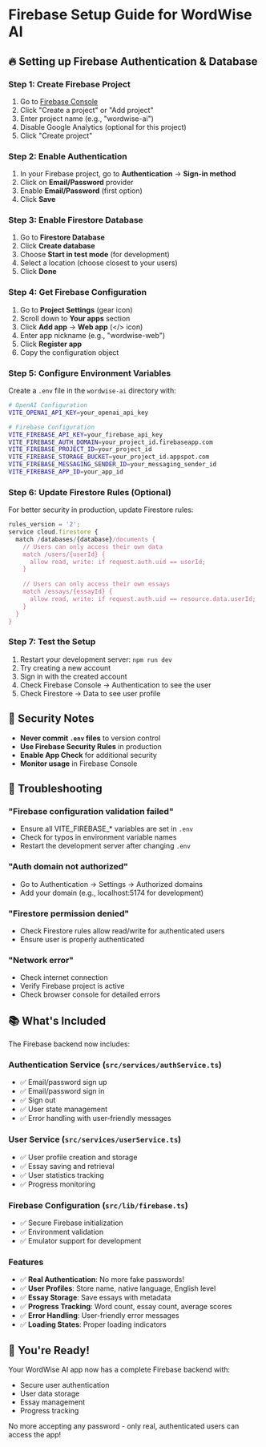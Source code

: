# Firebase Setup Guide for WordWise AI

## 🔥 Setting up Firebase Authentication & Database

### Step 1: Create Firebase Project

1. Go to [Firebase Console](https://console.firebase.google.com/)
2. Click "Create a project" or "Add project"
3. Enter project name (e.g., "wordwise-ai")
4. Disable Google Analytics (optional for this project)
5. Click "Create project"

### Step 2: Enable Authentication

1. In your Firebase project, go to **Authentication** → **Sign-in method**
2. Click on **Email/Password** provider
3. Enable **Email/Password** (first option)
4. Click **Save**

### Step 3: Enable Firestore Database

1. Go to **Firestore Database**
2. Click **Create database**
3. Choose **Start in test mode** (for development)
4. Select a location (choose closest to your users)
5. Click **Done**

### Step 4: Get Firebase Configuration

1. Go to **Project Settings** (gear icon)
2. Scroll down to **Your apps** section
3. Click **Add app** → **Web app** (</> icon)
4. Enter app nickname (e.g., "wordwise-web")
5. Click **Register app**
6. Copy the configuration object

### Step 5: Configure Environment Variables

Create a `.env` file in the `wordwise-ai` directory with:

```bash
# OpenAI Configuration
VITE_OPENAI_API_KEY=your_openai_api_key

# Firebase Configuration
VITE_FIREBASE_API_KEY=your_firebase_api_key
VITE_FIREBASE_AUTH_DOMAIN=your_project_id.firebaseapp.com
VITE_FIREBASE_PROJECT_ID=your_project_id
VITE_FIREBASE_STORAGE_BUCKET=your_project_id.appspot.com
VITE_FIREBASE_MESSAGING_SENDER_ID=your_messaging_sender_id
VITE_FIREBASE_APP_ID=your_app_id
```

### Step 6: Update Firestore Rules (Optional)

For better security in production, update Firestore rules:

```javascript
rules_version = '2';
service cloud.firestore {
  match /databases/{database}/documents {
    // Users can only access their own data
    match /users/{userId} {
      allow read, write: if request.auth.uid == userId;
    }
    
    // Users can only access their own essays
    match /essays/{essayId} {
      allow read, write: if request.auth.uid == resource.data.userId;
    }
  }
}
```

### Step 7: Test the Setup

1. Restart your development server: `npm run dev`
2. Try creating a new account
3. Sign in with the created account
4. Check Firebase Console → Authentication to see the user
5. Check Firestore → Data to see user profile

## 🚨 Security Notes

- **Never commit `.env` files** to version control
- **Use Firebase Security Rules** in production
- **Enable App Check** for additional security
- **Monitor usage** in Firebase Console

## 🔧 Troubleshooting

### "Firebase configuration validation failed"
- Ensure all VITE_FIREBASE_* variables are set in `.env`
- Check for typos in environment variable names
- Restart the development server after changing `.env`

### "Auth domain not authorized"
- Go to Authentication → Settings → Authorized domains
- Add your domain (e.g., localhost:5174 for development)

### "Firestore permission denied"
- Check Firestore rules allow read/write for authenticated users
- Ensure user is properly authenticated

### "Network error"
- Check internet connection
- Verify Firebase project is active
- Check browser console for detailed errors

## 📚 What's Included

The Firebase backend now includes:

### Authentication Service (`src/services/authService.ts`)
- ✅ Email/password sign up
- ✅ Email/password sign in
- ✅ Sign out
- ✅ User state management
- ✅ Error handling with user-friendly messages

### User Service (`src/services/userService.ts`)
- ✅ User profile creation and storage
- ✅ Essay saving and retrieval
- ✅ User statistics tracking
- ✅ Progress monitoring

### Firebase Configuration (`src/lib/firebase.ts`)
- ✅ Secure Firebase initialization
- ✅ Environment validation
- ✅ Emulator support for development

### Features
- ✅ **Real Authentication**: No more fake passwords!
- ✅ **User Profiles**: Store name, native language, English level
- ✅ **Essay Storage**: Save essays with metadata
- ✅ **Progress Tracking**: Word count, essay count, average scores
- ✅ **Error Handling**: User-friendly error messages
- ✅ **Loading States**: Proper loading indicators

## 🎉 You're Ready!

Your WordWise AI app now has a complete Firebase backend with:
- Secure user authentication
- User data storage
- Essay management
- Progress tracking

No more accepting any password - only real, authenticated users can access the app! 
